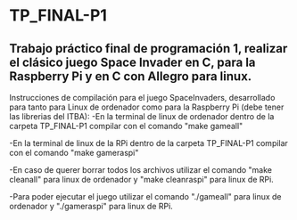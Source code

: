 # TP_FINAL-P1
## Trabajo práctico final de programación 1, realizar el clásico juego Space Invader en C, para la Raspberry Pi y en C con Allegro para linux.
Instrucciones de compilación para el juego SpaceInvaders, desarrollado para tanto para Linux de ordenador como para la Raspberry Pi (debe tener las librerias del ITBA):
-En la terminal de linux de ordenador dentro de la carpeta TP_FINAL-P1 compilar con el comando "make gameall"

-En la terminal de linux de la RPi dentro de la carpeta TP_FINAL-P1 compilar con el comando "make gameraspi"

-En caso de querer borrar todos los archivos utilizar el comando "make cleanall" para linux de ordenador y "make cleanraspi" para linux de RPi.

-Para poder ejecutar el juego utilizar el comando "./gameall" para linux de ordenador y "./gameraspi" para linux de RPi.
